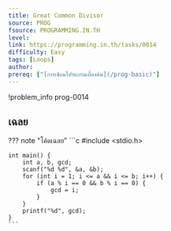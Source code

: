 ```yaml
---
title: Great Common Divisor
source: PROG
fsource: PROGRAMMING.IN.TH
level:
link: https://programming.in.th/tasks/0014
difficulty: Easy
tags: [Loops]
author: 
prereq: ["[การเขียนโปรแกรมเบื้องต้น](/prog-basic)"]
---
```


!problem_info prog-0014

## เฉลย

??? note "โค้ดเฉลย"
    ```c
    #include <stdio.h>

    int main() {
        int a, b, gcd;
        scanf("%d %d", &a, &b);
        for (int i = 1; i <= a && i <= b; i++) {
            if (a % i == 0 && b % i == 0) {
                gcd = i;
            }
        }
        printf("%d", gcd);
    }
    ```